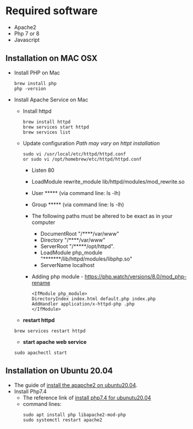 # Required software
-   Apache2
-   Php 7 or 8
-   Javascript


## Installation on MAC OSX  

-   Install PHP on Mac
    ```
    brew install php
    php -version
    ```
    
- Install Apache Service on Mac
    -   Install httpd
        ```
        brew install httpd
        brew services start httpd        
        brew services list
        ```
    
    -   Update configuration  _Path may vary on httpt installation_
        ```
        sudo vi /usr/local/etc/httpd/httpd.conf
        or sudo vi /opt/homebrew/etc/httpd/httpd.conf
        ```      
        -   Listen 80
        -   LoadModule rewrite_module lib/httpd/modules/mod_rewrite.so
        -   User ***** (via command line: ls -lh)
        -   Group ***** (via command line: ls -lh)
        
        -   The following paths must be altered to be exact as in your computer
            -   DocumentRoot "/****/var/www"  
            -   Directory "/****/var/www"  
            -   ServerRoot "/*****/opt/httpd". 
            -   LoadModule php_module "*******/lib/httpd/modules/libphp.so"
            -   ServerName localhost

        -   Adding php module - https://php.watch/versions/8.0/mod_php-rename    
            ```
            <IfModule php_module> 
            DirectoryIndex index.html default.php index.php 
            AddHandler application/x-httpd-php .php
            </IfModule>
            ```

    -  **restart httpd**
    ```
    brew services restart httpd     
    ```
    -  **start apache web service**
    ```
    sudo apachectl start 
    ```


## Installation on Ubuntu 20.04
-   The guide of [install the apapche2 on ubuntu20.04](https://www.digitalocean.com/community/tutorials/how-to-install-the-apache-web-server-on-ubuntu-20-04).
-   Install Php7.4
    -   The reference link of [install php7.4 for ubunutu20.04](https://linuxize.com/post/how-to-install-php-on-ubuntu-20-04/)
    -   command lines:
        ``` 
        sudo apt install php libapache2-mod-php
        sudo systemctl restart apache2 
        ```
        
  
